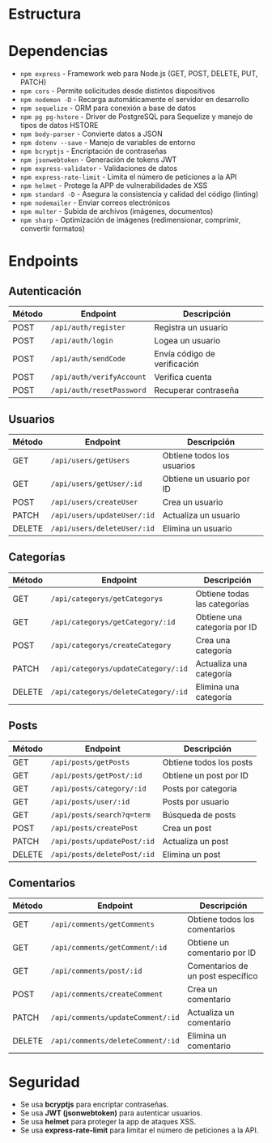 # Estructura

# Dependencias

- `npm express` - Framework web para Node.js (GET, POST, DELETE, PUT, PATCH)
- `npm cors` - Permite solicitudes desde distintos dispositivos
- `npm nodemon -D` - Recarga automáticamente el servidor en desarrollo
- `npm sequelize` - ORM para conexión a base de datos
- `npm pg pg-hstore` - Driver de PostgreSQL para Sequelize y manejo de tipos de datos HSTORE
- `npm body-parser` - Convierte datos a JSON
- `npm dotenv --save` - Manejo de variables de entorno
- `npm bcryptjs` - Encriptación de contraseñas
- `npm jsonwebtoken` - Generación de tokens JWT
- `npm express-validator` - Validaciones de datos
- `npm express-rate-limit` - Limita el número de peticiones a la API
- `npm helmet` - Protege la APP de vulnerabilidades de XSS
- `npm standard -D` - Asegura la consistencia y calidad del código (linting)
- `npm nodemailer` - Enviar correos electrónicos
- `npm multer` - Subida de archivos (imágenes, documentos)
- `npm sharp` - Optimización de imágenes (redimensionar, comprimir, convertir formatos)

# Endpoints

## Autenticación

| Método | Endpoint                  | Descripción                  |
| ------ | ------------------------- | ---------------------------- |
| POST   | `/api/auth/register`      | Registra un usuario          |
| POST   | `/api/auth/login`         | Logea un usuario             |
| POST   | `/api/auth/sendCode`      | Envía código de verificación |
| POST   | `/api/auth/verifyAccount` | Verifica cuenta              |
| POST   | `/api/auth/resetPassword` | Recuperar contraseña         |

## Usuarios

| Método | Endpoint                    | Descripción                |
| ------ | --------------------------- | -------------------------- |
| GET    | `/api/users/getUsers`       | Obtiene todos los usuarios |
| GET    | `/api/users/getUser/:id`    | Obtiene un usuario por ID  |
| POST   | `/api/users/createUser`     | Crea un usuario            |
| PATCH  | `/api/users/updateUser/:id` | Actualiza un usuario       |
| DELETE | `/api/users/deleteUser/:id` | Elimina un usuario         |

## Categorías

| Método | Endpoint                            | Descripción                  |
| ------ | ----------------------------------- | ---------------------------- |
| GET    | `/api/categorys/getCategorys`       | Obtiene todas las categorías |
| GET    | `/api/categorys/getCategory/:id`    | Obtiene una categoría por ID |
| POST   | `/api/categorys/createCategory`     | Crea una categoría           |
| PATCH  | `/api/categorys/updateCategory/:id` | Actualiza una categoría      |
| DELETE | `/api/categorys/deleteCategory/:id` | Elimina una categoría        |

## Posts

| Método | Endpoint                    | Descripción             |
| ------ | --------------------------- | ----------------------- |
| GET    | `/api/posts/getPosts`       | Obtiene todos los posts |
| GET    | `/api/posts/getPost/:id`    | Obtiene un post por ID  |
| GET    | `/api/posts/category/:id `  | Posts por categoría     |
| GET    | `/api/posts/user/:id `      | Posts por usuario       |
| GET    | `/api/posts/search?q=term`  | Búsqueda de posts       |
| POST   | `/api/posts/createPost`     | Crea un post            |
| PATCH  | `/api/posts/updatePost/:id` | Actualiza un post       |
| DELETE | `/api/posts/deletePost/:id` | Elimina un post         |

## Comentarios

| Método | Endpoint                          | Descripción                       |
| ------ | --------------------------------- | --------------------------------- |
| GET    | `/api/comments/getComments`       | Obtiene todos los comentarios     |
| GET    | `/api/comments/getComment/:id`    | Obtiene un comentario por ID      |
| GET    | `/api/comments/post/:id  `        | Comentarios de un post específico |
| POST   | `/api/comments/createComment`     | Crea un comentario                |
| PATCH  | `/api/comments/updateComment/:id` | Actualiza un comentario           |
| DELETE | `/api/comments/deleteComment/:id` | Elimina un comentario             |

# Seguridad

- Se usa **bcryptjs** para encriptar contraseñas.
- Se usa **JWT (jsonwebtoken)** para autenticar usuarios.
- Se usa **helmet** para proteger la app de ataques XSS.
- Se usa **express-rate-limit** para limitar el número de peticiones a la API.
